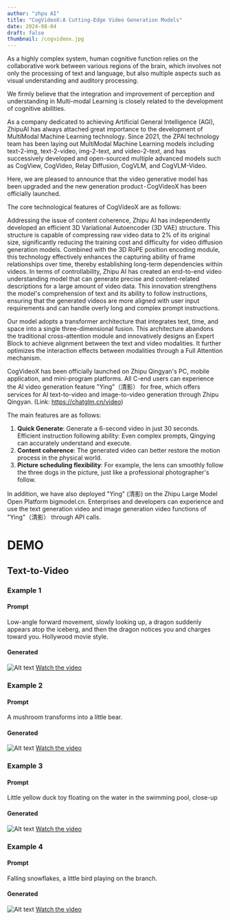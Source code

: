 ```yaml
---
author: "zhpu AI"
title: "CogVideoX:A Cutting-Edge Video Generation Models"
date: 2024-08-04
draft: false
thumbnail: /cogvideox.jpg
---
```


As a highly complex system, human cognitive function relies on the collaborative work between various regions of the brain, which involves not only the processing of text and language, but also multiple aspects such as visual understanding and auditory processing.

We firmly believe that the integration and improvement of perception and understanding in Multi-modal Learning is closely related to the development of cognitive abilities.

As a company dedicated to achieving Artificial General Intelligence (AGI), ZhipuAI has always attached great importance to the development of MultiModal Machine Learning technology. Since 2021, the ZPAI technology team has been laying out MultiModal Machine Learning models including text-2-img, text-2-video, img-2-text, and video-2-text, and has successively developed and open-sourced multiple advanced models 
such as CogView, CogVideo, Relay Diffusion, CogVLM, and CogVLM-Video.

Here, we are pleased to announce that the video generative model has been upgraded and the new generation product - CogVideoX has been officially launched.

The core technological features of CogVideoX are as follows:

Addressing the issue of content coherence, Zhipu AI has independently developed an efficient 3D Variational Autoencoder (3D VAE) structure. This structure is capable of compressing raw video data to 2% of its original size, significantly reducing the training cost and difficulty for video diffusion generation models. Combined with the 3D RoPE position encoding module, this technology effectively enhances the capturing ability of frame relationships over time, thereby establishing long-term dependencies within videos.
In terms of controllability, Zhipu AI has created an end-to-end video understanding model that can generate precise and content-related descriptions for a large amount of video data. This innovation strengthens the model's comprehension of text and its ability to follow instructions, ensuring that the generated videos are more aligned with user input requirements and can handle overly long and complex prompt instructions.

Our model adopts a transformer architecture that integrates text, time, and space into a single three-dimensional fusion. This architecture abandons the traditional cross-attention module and innovatively designs an Expert Block to achieve alignment between the text and video modalities. It further optimizes the interaction effects between modalities through a Full Attention mechanism.

CogVideoX has been officially launched on Zhipu Qingyan's PC, mobile application, and mini-program platforms. All C-end users can experience the AI video generation feature "Ying"（清影） for free, which offers services for AI text-to-video and image-to-video generation through Zhipu Qingyan. (Link: https://chatglm.cn/video)

The main features are as follows:

1. **Quick Generate**: Generate a 6-second video in just 30 seconds. Efficient instruction following ability: Even complex prompts, Qingying can accurately understand and execute.
2. **Content coherence**: The generated video can better restore the motion process in the physical world.
3. **Picture scheduling flexibility**: For example, the lens can smoothly follow the three dogs in the picture, just like a professional photographer's follow.

In addition, we have also deployed "Ying" (清影) on the Zhipu Large Model Open Platform bigmodel.cn. Enterprises and developers can experience and use the text generation video and image generation video functions of "Ying"（清影） through API calls.

# DEMO

## Text-to-Video

### Example 1

#### Prompt

Low-angle forward movement, slowly looking up, a dragon suddenly appears atop the iceberg, and then the dragon notices you and charges toward you. Hollywood movie style.

#### Generated

![Alt text](https://img.youtube.com/vi/fVetKRMMT64/0.jpg)
[Watch the video](https://www.youtube.com/watch?v=fVetKRMMT64)


### Example 2

#### Prompt

A mushroom transforms into a little bear.

#### Generated

![Alt text](https://img.youtube.com/vi/yYhZpq3LoVE/0.jpg)
[Watch the video](https://www.youtube.com/watch?v=yYhZpq3LoVE)


### Example 3

#### Prompt

Little yellow duck toy floating on the water in the swimming pool, close-up

#### Generated

![Alt text](https://img.youtube.com/vi/9GxJaMSEKnA/0.jpg)
[Watch the video](https://www.youtube.com/watch?v=9GxJaMSEKnA)


### Example 4

#### Prompt

Falling snowflakes, a little bird playing on the branch.

#### Generated

![Alt text](https://img.youtube.com/vi/XLBzjfm_cXk/0.jpg)
[Watch the video](https://www.youtube.com/watch?v=XLBzjfm_cXk)

